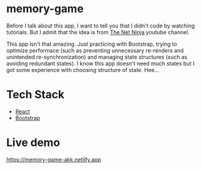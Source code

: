 # memory-game
Before I talk about this app, I want to tell you that I didn't code by watching tutorials. But I admit that the idea is from [The Net Ninja](https://www.youtube.com/@NetNinja) youtube channel.

This app isn't that amazing. Just practicing with Bootstrap, trying to optimize performace (such as preventing unnecessary re-renders and unintended re-synchronization) and managing state structures (such as avoiding redundant states). I know this app doesn't need much states but I got some experience with choosing structure of state. Hee...


# Tech Stack
- [React](https://react.dev "React Docs Site")
- [Bootstrap](https://getbootstrap.com/ "Learn Bootstrap")


# Live demo
https://memory-game-akk.netlify.app
